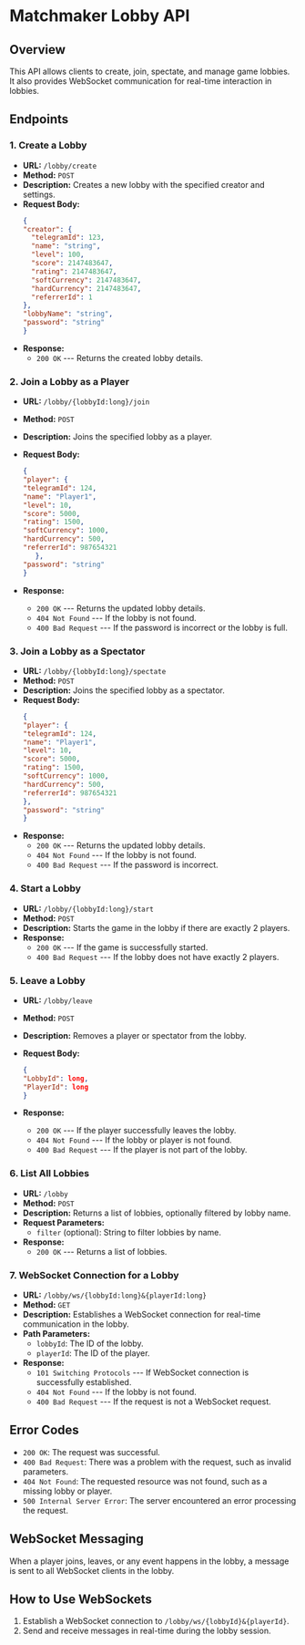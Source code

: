 # Matchmaker Lobby API

## Overview
This API allows clients to create, join, spectate, and manage game lobbies. It also provides WebSocket communication for real-time interaction in lobbies.


 ## Endpoints

### 1. Create a Lobby
- **URL:** `/lobby/create`
- **Method:** `POST`
- **Description:** Creates a new lobby with the specified creator and settings.
- **Request Body:**
  ```json
  {
  "creator": {
    "telegramId": 123,
    "name": "string",
    "level": 100,
    "score": 2147483647,
    "rating": 2147483647,
    "softCurrency": 2147483647,
    "hardCurrency": 2147483647,
    "referrerId": 1
  },
  "lobbyName": "string",
  "password": "string"
  }

-   **Response:**
    -   `200 OK` --- Returns the created lobby details.

### 2\. Join a Lobby as a Player

-   **URL:** `/lobby/{lobbyId:long}/join`
-   **Method:** `POST`
-   **Description:** Joins the specified lobby as a player.
-   **Request Body:**

    ```json
    {
    "player": {
    "telegramId": 124,
    "name": "Player1",
    "level": 10,
    "score": 5000,
    "rating": 1500,
    "softCurrency": 1000,
    "hardCurrency": 500,
    "referrerId": 987654321
       },
    "password": "string"
    }

-   **Response:**
    -   `200 OK` --- Returns the updated lobby details.
    -   `404 Not Found` --- If the lobby is not found.
    -   `400 Bad Request` --- If the password is incorrect or the lobby is full.

### 3\. Join a Lobby as a Spectator

-   **URL:** `/lobby/{lobbyId:long}/spectate`
-   **Method:** `POST`
-   **Description:** Joins the specified lobby as a spectator.
-   **Request Body:**
     ```json
    {
    "player": {
    "telegramId": 124,
    "name": "Player1",
    "level": 10,
    "score": 5000,
    "rating": 1500,
    "softCurrency": 1000,
    "hardCurrency": 500,
    "referrerId": 987654321
    },
    "password": "string"
    }


-   **Response:**
    -   `200 OK` --- Returns the updated lobby details.
    -   `404 Not Found` --- If the lobby is not found.
    -   `400 Bad Request` --- If the password is incorrect.

### 4\. Start a Lobby

-   **URL:** `/lobby/{lobbyId:long}/start`
-   **Method:** `POST`
-   **Description:** Starts the game in the lobby if there are exactly 2 players.
-   **Response:**
    -   `200 OK` --- If the game is successfully started.
    -   `400 Bad Request` --- If the lobby does not have exactly 2 players.

### 5\. Leave a Lobby

-   **URL:** `/lobby/leave`
-   **Method:** `POST`
-   **Description:** Removes a player or spectator from the lobby.
-   **Request Body:**

      ```json
    {
      "LobbyId": long,
      "PlayerId": long
    }

-   **Response:**
    -   `200 OK` --- If the player successfully leaves the lobby.
    -   `404 Not Found` --- If the lobby or player is not found.
    -   `400 Bad Request` --- If the player is not part of the lobby.

### 6\. List All Lobbies

-   **URL:** `/lobby`
-   **Method:** `POST`
-   **Description:** Returns a list of lobbies, optionally filtered by lobby name.
-   **Request Parameters:**
    -   `filter` (optional): String to filter lobbies by name.
-   **Response:**
    -   `200 OK` --- Returns a list of lobbies.

### 7\. WebSocket Connection for a Lobby

-   **URL:** `/lobby/ws/{lobbyId:long}&{playerId:long}`
-   **Method:** `GET`
-   **Description:** Establishes a WebSocket connection for real-time communication in the lobby.
-   **Path Parameters:**
    -   `lobbyId`: The ID of the lobby.
    -   `playerId`: The ID of the player.
-   **Response:**
    -   `101 Switching Protocols` --- If WebSocket connection is successfully established.
    -   `404 Not Found` --- If the lobby is not found.
    -   `400 Bad Request` --- If the request is not a WebSocket request.

Error Codes
-----------

-   `200 OK`: The request was successful.
-   `400 Bad Request`: There was a problem with the request, such as invalid parameters.
-   `404 Not Found`: The requested resource was not found, such as a missing lobby or player.
-   `500 Internal Server Error`: The server encountered an error processing the request.

WebSocket Messaging
-------------------

When a player joins, leaves, or any event happens in the lobby, a message is sent to all WebSocket clients in the lobby.

How to Use WebSockets
---------------------

1.  Establish a WebSocket connection to `/lobby/ws/{lobbyId}&{playerId}`.
2.  Send and receive messages in real-time during the lobby session.
